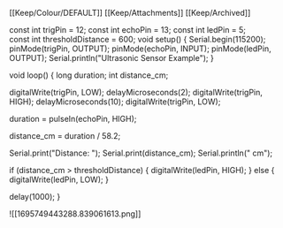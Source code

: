 [[Keep/Colour/DEFAULT]] [[Keep/Attachments]] [[Keep/Archived]] 

const int trigPin = 12; 
const int echoPin = 13; 
const int ledPin = 5;   
const int thresholdDistance = 600; 
void setup() {
  Serial.begin(115200);
  pinMode(trigPin, OUTPUT);
  pinMode(echoPin, INPUT);
  pinMode(ledPin, OUTPUT); 
  Serial.println("Ultrasonic Sensor Example");
}

void loop() {
  long duration;
  int distance_cm;

  
  digitalWrite(trigPin, LOW);
  delayMicroseconds(2);
  digitalWrite(trigPin, HIGH);
  delayMicroseconds(10);
  digitalWrite(trigPin, LOW);

  
  duration = pulseIn(echoPin, HIGH);

  distance_cm = duration / 58.2; 

  Serial.print("Distance: ");
  Serial.print(distance_cm);
  Serial.println(" cm");


  if (distance_cm > thresholdDistance) {
    digitalWrite(ledPin, HIGH); 
  } else {
    digitalWrite(ledPin, LOW); 
  }

  delay(1000); }


![[1695749443288.839061613.png]]